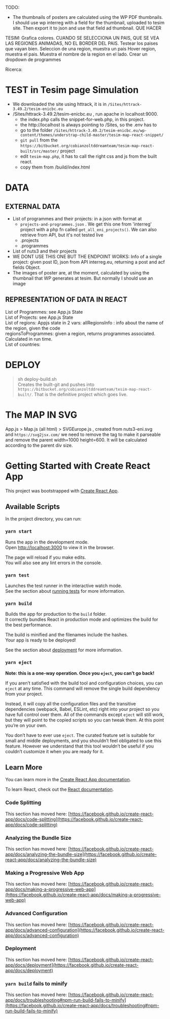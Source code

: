 TODO:
- The thumbnails of posters are calculated using the WP PDF thumbnails. I should use wp interreg with a field for the thumbnail, uploaded to tesim site. Then export it to json and use that field ad thumbnail.
QUE HACER


TESIM:
Grafica colores.
CUANDO SE SELECCIONA UN PAIS, QUE SE VEA LAS REGIONES ANIMADAS, NO EL BORDER DEL PAIS.
Testear los paises que vayan bien. Seleccion de una region, muestra un pais
Hover region, muestra el pais. Muestra el nombre de la region en el lado.
Crear un dropdown de programmes 

Ricerca:


# TEST in Tesim page Simulation  
- We downloaded the site using httrack, it is in `/Sites/httrack-3.49.2/tesim-enicbc.eu`
- /Sites/httrack-3.49.2/tesim-enicbc.eu , run apache in localhost:9000. 
    - the index.php calls the snippet-for-web.php, in this project.
    - the http://localhost is always pointing to /Sites, so the .env has to 
    - go to the folder 
    `/Sites/httrack-3.49.2/tesim-enicbc.eu/wp-content/themes/understrap-child-master/tesim-map-react-snippet/`  
    - `git pull` from the `https://bitbucket.org/cobianzoltddreamteam/tesim-map-react-built/src/master/` project
    - edit `tesim-map.php`, it has to call the right css and js from the built react.  
    - copy them from /build/index.html  

# DATA  
EXTERNAL DATA
---
- List of programmes and their projects: in a json with format at 
    - `projects-and-programmes.json`  . We get this one from 'interreg' project with a php fn called `get_all_eni_projects()`. We can also retrieve from API, but it's not tested live
    - .projects
    - .programmes
- List of nuts3 and their projects
- WE DONT USE THIS ONE BUT THE ENDPOINT WORKS: Info of a single project: given post ID, json from API interreg.eu, returning a post and acf fields Object.
- The images of poster are, at the moment, calculated by using the thumbnail that WP generates at tesim. But normally I should use an image


REPRESENTATION OF DATA IN REACT  
---  
List of Programmes: see App.js State  
List of Projects: see App.js State  
List of regions: Appjs state in 2 vars: 
                allRegionsInfo : info about the name of the region, given the code  
                regionsToProgrammes: given a region, returns programmes  associated. Calculated in run time.  
List of countries:  

# DEPLOY  
> sh deploy-build.sh  
Creates the built-git and pushes into `https://bitbucket.org/cobianzoltddreamteam/tesim-map-react-built/`. That is the definitive project which goes live.  
# The MAP IN SVG  
App.js > Map.js (all html) > SVGEurope.js , created from nuts3-eni.svg   
and `https://svg2jsx.com/`
we need to remove the <def> tag to make it parseable  
and remove the parent width=1000 height=600. It will be calculated according to the parent div size.

# Getting Started with Create React App

This project was bootstrapped with [Create React App](https://github.com/facebook/create-react-app).

## Available Scripts

In the project directory, you can run:

### `yarn start`

Runs the app in the development mode.\
Open [http://localhost:3000](http://localhost:3000) to view it in the browser.

The page will reload if you make edits.\
You will also see any lint errors in the console.

### `yarn test`

Launches the test runner in the interactive watch mode.\
See the section about [running tests](https://facebook.github.io/create-react-app/docs/running-tests) for more information.

### `yarn build`

Builds the app for production to the `build` folder.\
It correctly bundles React in production mode and optimizes the build for the best performance.

The build is minified and the filenames include the hashes.\
Your app is ready to be deployed!

See the section about [deployment](https://facebook.github.io/create-react-app/docs/deployment) for more information.

### `yarn eject`

**Note: this is a one-way operation. Once you `eject`, you can’t go back!**

If you aren’t satisfied with the build tool and configuration choices, you can `eject` at any time. This command will remove the single build dependency from your project.

Instead, it will copy all the configuration files and the transitive dependencies (webpack, Babel, ESLint, etc) right into your project so you have full control over them. All of the commands except `eject` will still work, but they will point to the copied scripts so you can tweak them. At this point you’re on your own.

You don’t have to ever use `eject`. The curated feature set is suitable for small and middle deployments, and you shouldn’t feel obligated to use this feature. However we understand that this tool wouldn’t be useful if you couldn’t customize it when you are ready for it.

## Learn More

You can learn more in the [Create React App documentation](https://facebook.github.io/create-react-app/docs/getting-started).

To learn React, check out the [React documentation](https://reactjs.org/).

### Code Splitting

This section has moved here: [https://facebook.github.io/create-react-app/docs/code-splitting](https://facebook.github.io/create-react-app/docs/code-splitting)

### Analyzing the Bundle Size

This section has moved here: [https://facebook.github.io/create-react-app/docs/analyzing-the-bundle-size](https://facebook.github.io/create-react-app/docs/analyzing-the-bundle-size)

### Making a Progressive Web App

This section has moved here: [https://facebook.github.io/create-react-app/docs/making-a-progressive-web-app](https://facebook.github.io/create-react-app/docs/making-a-progressive-web-app)

### Advanced Configuration

This section has moved here: [https://facebook.github.io/create-react-app/docs/advanced-configuration](https://facebook.github.io/create-react-app/docs/advanced-configuration)

### Deployment

This section has moved here: [https://facebook.github.io/create-react-app/docs/deployment](https://facebook.github.io/create-react-app/docs/deployment)

### `yarn build` fails to minify

This section has moved here: [https://facebook.github.io/create-react-app/docs/troubleshooting#npm-run-build-fails-to-minify](https://facebook.github.io/create-react-app/docs/troubleshooting#npm-run-build-fails-to-minify)
